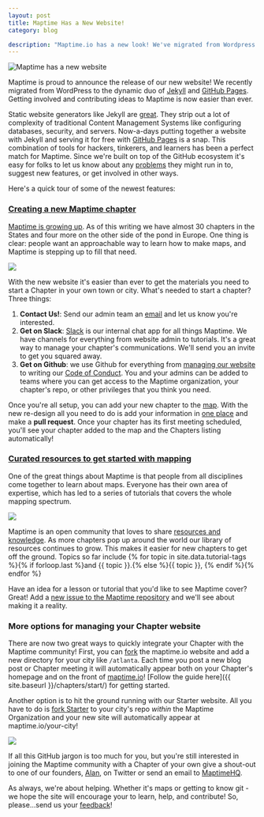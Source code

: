 ```yaml
---
layout: post
title: Maptime Has a New Website!
category: blog

description: "Maptime.io has a new look! We've migrated from Wordpress to the dynamic duo of [Jekyll](http://jekyllrb.com/) and [GitHub Pages](https://pages.github.com/). Getting involved is now easier than ever."
---
```


![Maptime has a new website](/img/maptimes.gif)

Maptime is proud to announce the release of our new website! We recently migrated from WordPress to the dynamic duo of [Jekyll](http://jekyllrb.com/) and [GitHub Pages](https://pages.github.com/). Getting involved and contributing ideas to Maptime is now easier than ever.

Static website generators like Jekyll are [great](http://www.developmentseed.org/blog/2012/07/27/build-cms-free-websites/). They strip out a lot of complexity of traditional Content Management Systems like configuring databases, security, and servers. Now-a-days putting together a website with Jekyll and serving it for free with [GitHub Pages](https://pages.github.com/) is a snap. This combination of tools for hackers, tinkerers, and learners has been a perfect match for Maptime. Since we're built on top of the GitHub ecosystem it's easy for folks to let us know about any [problems](https://github.com/maptime/maptime.github.io/issues) they might run in to, suggest new features, or get involved in other ways.

Here's a quick tour of some of the newest features:
<!--more-->

### [Creating a new Maptime chapter](http://maptime.io/chapters/)

[Maptime is growing up](http://maptime.io/blog/2014/10/15/maptime-is-growing-up/). As of this writing we have almost 30 chapters in the States and four more on the other side of the pond in Europe. One thing is clear: people want an approachable way to learn how to make maps, and Maptime is stepping up to fill that need.

![](/img/chapter.json.png)

With the new website it's easier than ever to get the materials you need to start a Chapter in your own town or city. What's needed to start a chapter? Three things:

1. __Contact Us!__: Send our admin team an [email](mailto:hello@maptime.io) and let us know you're interested.
1. __Get on Slack__: [Slack](https://maptime.slack.com/messages/general/) is our internal chat app for all things Maptime. We have channels for everything from website admin to tutorials. It's a great way to manage your chapter's communications. We'll send you an invite to get you squared away.
1. __Get on Github__: we use Github for everything from [managing our website](https://github.com/maptime/maptime.github.io/issues) to writing our [Code of Conduct](https://github.com/maptime/code-of-conduct). You and your admins can be added to teams where you can get access to the Maptime organization, your chapter's repo, or other privileges that you think you need.

Once you're all setup, you can add your new chapter to the [map](http://maptime.io/chapters/). With the new re-design all you need to do is add your information in [one place](https://github.com/maptime/maptime.github.io/blob/master/_data/chapters.json) and make a __pull request__. Once your chapter has its first meeting scheduled, you'll see your chapter added to the map and the Chapters listing automatically!

### [Curated resources to get started with mapping](http://maptime.io/lessons-resources/)

One of the great things about Maptime is that people from all disciplines come together to learn about maps. Everyone has their own area of expertise, which has led to a series of tutorials that covers the whole mapping spectrum.

![](/img/maptime-dc.jpg)

Maptime is an open community that loves to share [resources and knowledge](http://maptime.io/lessons-resources/). As more chapters pop up around the world our library of resources continues to grow. This makes it easier for new chapters to get off the ground. Topics so far include {% for topic in site.data.tutorial-tags %}{% if forloop.last %}and {{ topic }}.{% else %}{{ topic }}, {% endif %}{% endfor %}

Have an idea for a lesson or tutorial that you'd like to see Maptime cover? Great! Add a [new issue to the Maptime repository](https://github.com/maptime/maptime/issues/new) and we'll see about making it a reality.

### More options for managing your Chapter website

There are now two great ways to quickly integrate your Chapter with the Maptime community! First, you can [fork](https://github.com/maptime/maptime.github.io) the maptime.io website and add a new directory for your city like `/atlanta`. Each time you post a new blog post or Chapter meeting it will automatically appear both on your Chapter's homepage and on the front of [maptime.io](http://maptime.io)! [Follow the guide here]({{ site.baseurl }}/chapters/start/) for getting started.

Another option is to hit the ground running with our Starter website. All you have to do is [fork Starter](https://github.com/maptime/starter) to your city's repo _within_ the Maptime Organization and your new site will automatically appear at maptime.io/your-city!

![](/img/toronto-page.png)

If all this GitHub jargon is too much for you, but you're still interested in joining the Maptime community with a Chapter of your own give a shout-out to one of our founders, [Alan](https://twitter.com/mappingmashups), on Twitter or send an email to [MaptimeHQ](mailto:hello@maptime.io?Subject=New%20Chapter%20Plz!).

As always, we're about helping. Whether it's maps or getting to know git - we hope the site will encourage your to learn, help, and contribute! So, please...send us your [feedback](mailto:hello@maptime.io)! 
